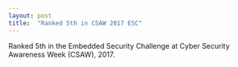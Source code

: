 ```yaml
---
layout: post
title:  "Ranked 5th in CSAW 2017 ESC"
---
```

Ranked 5th in the Embedded Security Challenge at Cyber Security Awareness Week (CSAW), 2017.
